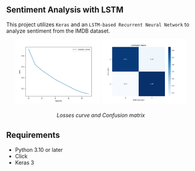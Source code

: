 ## Sentiment Analysis with LSTM

This project utilizes `Keras` and an `LSTM-based Recurrent Neural Network` to analyze sentiment from the IMDB dataset.

<p align="center">
  <img src="./metrics/loss.png" width="45%">
  <img src="./metrics/confusion_matrix.png" width="45%">
  <h6 align="center">
    Losses curve and Confusion matrix
  </h6>  
</p>


## Requirements

- Python 3.10 or later
- Click
- Keras 3
